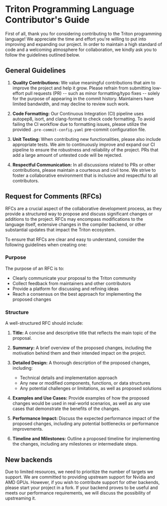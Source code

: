 # Triton Programming Language Contributor's Guide

First of all, thank you for considering contributing to the Triton programming language! We appreciate the time and effort you're willing to put into improving and expanding our project. In order to maintain a high standard of code and a welcoming atmosphere for collaboration, we kindly ask you to follow the guidelines outlined below.

## General Guidelines

1. **Quality Contributions:** We value meaningful contributions that aim to improve the project and help it grow. Please refrain from submitting low-effort pull requests (PR) -- such as minor formatting/typo fixes -- solely for the purpose of appearing in the commit history. Maintainers have limited bandwidth, and may decline to review such work.

2. **Code Formatting:** Our Continuous Integration (CI) pipeline uses autopep8, isort, and clang-format to check code formatting. To avoid failing the CI workflow due to formatting issues, please utilize the provided `.pre-commit-config.yaml` pre-commit configuration file.

3. **Unit Testing:** When contributing new functionalities, please also include appropriate tests. We aim to continuously improve and expand our CI pipeline to ensure the robustness and reliability of the project. PRs that add a large amount of untested code will be rejected.

4. **Respectful Communication:** In all discussions related to PRs or other contributions, please maintain a courteous and civil tone. We strive to foster a collaborative environment that is inclusive and respectful to all contributors.

## Request for Comments (RFCs)

RFCs are a crucial aspect of the collaborative development process, as they provide a structured way to propose and discuss significant changes or additions to the project. RFCs may encompass modifications to the language itself, extensive changes in the compiler backend, or other substantial updates that impact the Triton ecosystem.

To ensure that RFCs are clear and easy to understand, consider the following guidelines when creating one:

### Purpose

The purpose of an RFC is to:

- Clearly communicate your proposal to the Triton community
- Collect feedback from maintainers and other contributors
- Provide a platform for discussing and refining ideas
- Reach a consensus on the best approach for implementing the proposed changes

### Structure

A well-structured RFC should include:

1. **Title:** A concise and descriptive title that reflects the main topic of the proposal.

2. **Summary:** A brief overview of the proposed changes, including the motivation behind them and their intended impact on the project.

3. **Detailed Design:** A thorough description of the proposed changes, including:
   - Technical details and implementation approach
   - Any new or modified components, functions, or data structures
   - Any potential challenges or limitations, as well as proposed solutions

4. **Examples and Use Cases:** Provide examples of how the proposed changes would be used in real-world scenarios, as well as any use cases that demonstrate the benefits of the changes.

5. **Performance Impact:** Discuss the expected performance impact of the proposed changes, including any potential bottlenecks or performance improvements.

6. **Timeline and Milestones:** Outline a proposed timeline for implementing the changes, including any milestones or intermediate steps.

## New backends

Due to limited resources, we need to prioritize the number of targets we support. We are committed to providing upstream support for Nvidia and AMD GPUs. However, if you wish to contribute support for other backends, please start your project in a fork. If your backend proves to be useful and meets our performance requirements, we will discuss the possibility of upstreaming it.
